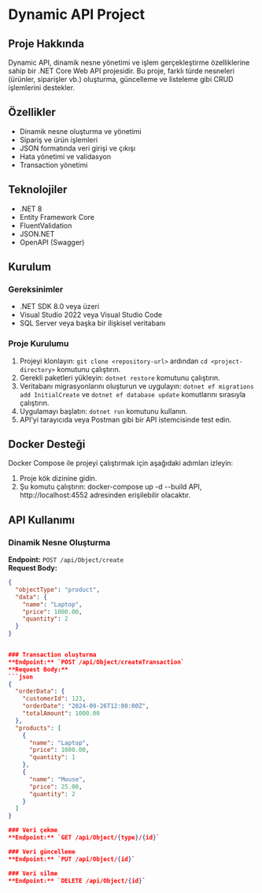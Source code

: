 # Dynamic API Project

## Proje Hakkında
Dynamic API, dinamik nesne yönetimi ve işlem gerçekleştirme özelliklerine sahip bir .NET Core Web API projesidir. Bu proje, farklı türde nesneleri (ürünler, siparişler vb.) oluşturma, güncelleme ve listeleme gibi CRUD işlemlerini destekler.

## Özellikler
- Dinamik nesne oluşturma ve yönetimi
- Sipariş ve ürün işlemleri
- JSON formatında veri girişi ve çıkışı
- Hata yönetimi ve validasyon
- Transaction yönetimi

## Teknolojiler
- .NET 8
- Entity Framework Core
- FluentValidation
- JSON.NET
- OpenAPI (Swagger)

## Kurulum
### Gereksinimler
- .NET SDK 8.0 veya üzeri
- Visual Studio 2022 veya Visual Studio Code
- SQL Server veya başka bir ilişkisel veritabanı

### Proje Kurulumu
1. Projeyi klonlayın: `git clone <repository-url>` ardından `cd <project-directory>` komutunu çalıştırın.
2. Gerekli paketleri yükleyin: `dotnet restore` komutunu çalıştırın.
3. Veritabanı migrasyonlarını oluşturun ve uygulayın: `dotnet ef migrations add InitialCreate` ve `dotnet ef database update` komutlarını sırasıyla çalıştırın.
4. Uygulamayı başlatın: `dotnet run` komutunu kullanın.
5. API'yi tarayıcıda veya Postman gibi bir API istemcisinde test edin.

## Docker Desteği

Docker Compose ile projeyi çalıştırmak için aşağıdaki adımları izleyin:

1. Proje kök dizinine gidin.
2. Şu komutu çalıştırın:
docker-compose up -d --build
API, http://localhost:4552 adresinden erişilebilir olacaktır.


## API Kullanımı
### Dinamik Nesne Oluşturma
**Endpoint:** `POST /api/Object/create`  
**Request Body:**
```json
{
  "objectType": "product",
  "data": {
    "name": "Laptop",
    "price": 1000.00,
    "quantity": 2
  }
}


### Transaction oluşturma
**Endpoint:** `POST /api/Object/createTransaction`  
**Request Body:**
```json
{
  "orderData": {
    "customerId": 123,
    "orderDate": "2024-09-26T12:00:00Z",
    "totalAmount": 1000.00
  },
  "products": [
    {
      "name": "Laptop",
      "price": 1000.00,
      "quantity": 1
    },
    {
      "name": "Mouse",
      "price": 25.00,
      "quantity": 2
    }
  ]
}

### Veri çekme
**Endpoint:** `GET /api/Object/{type}/{id}`

### Veri güncelleme
**Endpoint:** `PUT /api/Object/{id}`

### Veri silme
**Endpoint:** `DELETE /api/Object/{id}`

